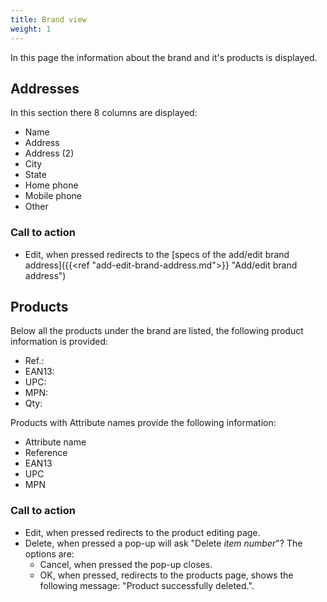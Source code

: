 ```yaml
---
title: Brand view
weight: 1
---
```


In this page the information about the brand and it's products is displayed.

## Addresses

In this section there 8 columns are displayed:

 - Name
 - Address
 - Address (2)
 - City
 - State
 - Home phone
 - Mobile phone
 - Other

### Call to action

- Edit, when pressed redirects to the [specs of the add/edit brand address]({{<ref "add-edit-brand-address.md">}} "Add/edit brand address") 

## Products

Below all the products under the brand are listed, the following product information is provided:

 - Ref.:
 - EAN13:
 - UPC:
 - MPN:
 - Qty:

Products with Attribute names provide the following information:

 - Attribute name
 - Reference
 - EAN13
 - UPC
 - MPN

### Call to action

 - Edit, when pressed redirects to the product editing page.
 - Delete, when pressed a pop-up will ask "Delete *item number*"? The options are:
    - Cancel, when pressed the pop-up closes.
    - OK, when pressed, redirects to the products page, shows the following message: "Product successfully deleted.".
